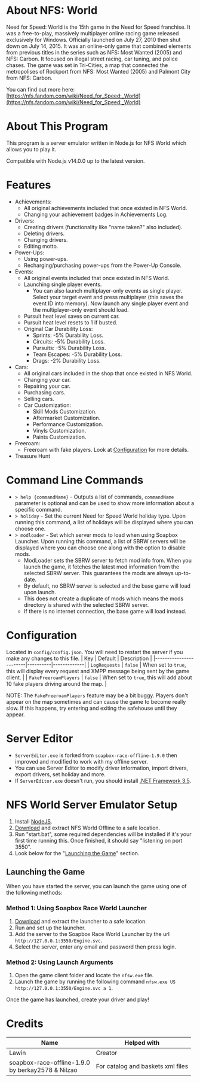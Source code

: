 # About NFS: World
Need for Speed: World is the 15th game in the Need for Speed franchise. It was a free-to-play, massively multiplayer online racing game released exclusively for Windows. Officially launched on July 27, 2010 then shut down on July 14, 2015. It was an online-only game that combined elements from previous titles in the series such as NFS: Most Wanted (2005) and NFS: Carbon. It focused on illegal street racing, car tuning, and police chases. The game was set in Tri-Cities, a map that connected the metropolises of Rockport from NFS: Most Wanted (2005) and Palmont City from NFS: Carbon.

You can find out more here: [https://nfs.fandom.com/wiki/Need_for_Speed:_World](https://nfs.fandom.com/wiki/Need_for_Speed:_World)
# About This Program
This program is a server emulator written in Node.js for NFS World which allows you to play it.

Compatible with Node.js v14.0.0 up to the latest version.
# Features
* Achievements:
    + All original achievements included that once existed in NFS World.
    + Changing your achievement badges in Achievements Log.
* Drivers:
    + Creating drivers (functionality like "name taken?" also included).
    + Deleting drivers.
    + Changing drivers.
    + Editing motto.
* Power-Ups:
    + Using power-ups.
    + Recharging/purchasing power-ups from the Power-Up Console.
* Events:
    + All original events included that once existed in NFS World.
    + Launching single player events.
        - You can also launch multiplayer-only events as single player. Select your target event and press multiplayer (this saves the event ID into memory). Now launch any single player event and the multiplayer-only event should load.
    + Pursuit heat level saves on current car.
    + Pursuit heat level resets to 1 if busted.
    + Original Car Durability Loss:
        - Sprints: -5% Durability Loss.
        - Circuits: -5% Durability Loss.
        - Pursuits: -5% Durability Loss.
        - Team Escapes: -5% Durability Loss.
        - Drags: -2% Durability Loss.
* Cars:
    + All original cars included in the shop that once existed in NFS World.
    + Changing your car.
    + Repairing your car.
    + Purchasing cars.
    + Selling cars.
    + Car Customization:
        - Skill Mods Customization.
        - Aftermarket Customization.
        - Performance Customization.
        - Vinyls Customization.
        - Paints Customization.
* Freeroam:
    + Freeroam with fake players. Look at [Configuration](#configuration) for more details.
* Treasure Hunt
# Command Line Commands
- `> help {commandName}` - Outputs a list of commands, `commandName` parameter is optional and can be used to show more information about a specific command.
- `> holiday` - Set the current Need for Speed World holiday type. Upon running this command, a list of holidays will be displayed where you can choose one.
- `> modloader` - Set which server mods to load when using Soapbox Launcher. Upon running this command, a list of SBRW servers will be displayed where you can choose one along with the option to disable mods.
    + ModLoader sets the SBRW server to fetch mod info from. When you launch the game, it fetches the latest mod information from the selected SBRW server. This guarantees the mods are always up-to-date.
    + By default, no SBRW server is selected and the base game will load upon launch.
    + This does not create a duplicate of mods which means the mods directory is shared with the selected SBRW server.
    + If there is no internet connection, the base game will load instead.
# Configuration
Located in `config/config.json`. You will need to restart the server if you make any changes to this file.
| Key                    | Default  | Description |
|------------------------|----------|-------------|
| `LogRequests`          | `false`  | When set to `true`, this will display every request and XMPP message being sent by the game client. |
| `FakeFreeroamPlayers`  | `false`  | When set to `true`, this will add about 10 fake players driving around the map. |

NOTE: The `FakeFreeroamPlayers` feature may be a bit buggy. Players don't appear on the map sometimes and can cause the game to become really slow. If this happens, try entering and exiting the safehouse until they appear.
# Server Editor
- `ServerEditor.exe` is forked from `soapbox-race-offline-1.9.0` then improved and modified to work with my offline server.
- You can use Server Editor to modify driver information, import drivers, export drivers, set holiday and more.
- If `ServerEditor.exe` doesn't run, you should install [.NET Framework 3.5](https://www.microsoft.com/en-gb/download/details.aspx?id=21).
# NFS World Server Emulator Setup
1) Install [NodeJS](https://nodejs.org/en/).
2) [Download](https://github.com/Lawin0129/NFS-World-Offline/archive/refs/heads/main.zip) and extract NFS World Offline to a safe location.
3) Run "start.bat", some required dependencies will be installed if it's your first time running this. Once finished, it should say "listening on port 3550".
4) Look below for the "[Launching the Game](#launching-the-game)" section.
## Launching the Game
When you have started the server, you can launch the game using one of the following methods:

### Method 1: Using Soapbox Race World Launcher
1) [Download](https://github.com/SoapboxRaceWorld/GameLauncher_NFSW/releases/latest) and extract the launcher to a safe location.
2) Run and set up the launcher.
3) Add the server to the Soapbox Race World Launcher by the url `http://127.0.0.1:3550/Engine.svc`.
4) Select the server, enter any email and password then press login.

### Method 2: Using Launch Arguments
1) Open the game client folder and locate the `nfsw.exe` file.
2) Launch the game by running the following command `nfsw.exe US http://127.0.0.1:3550/Engine.svc a 1`.

Once the game has launched, create your driver and play!
# Credits
| Name | Helped with |
| --------------- | ----------- |
| Lawin | Creator |
| soapbox-race-offline-1.9.0<br/>by berkay2578 & Nilzao | For catalog and baskets xml files |

